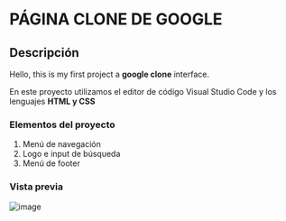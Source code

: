 # PÁGINA CLONE DE GOOGLE
## Descripción
Hello, this is my first project a **google clone** interface.

En este proyecto utilizamos el editor de código Visual Studio Code y los lenguajes **HTML y CSS**

### Elementos del proyecto
<ol>
  <li>Menú de navegación</li>
  <li>Logo e input de búsqueda</li>
  <li>Menú de footer</li>
</ol>

### Vista previa
![image](https://github.com/Yamile-Crisantos/google-clone/assets/151804208/1f3f94b7-6618-4735-abcc-1d90d46dec2d)
